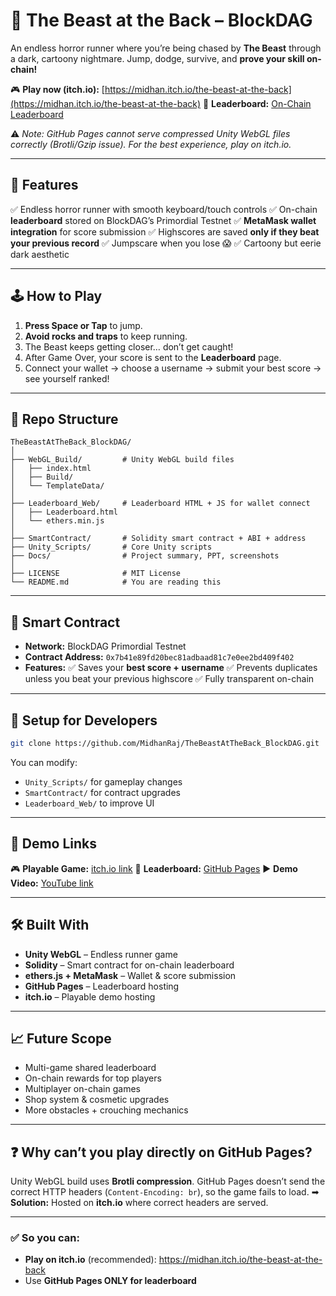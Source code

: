 # 🐺 The Beast at the Back – BlockDAG

An endless horror runner where you’re being chased by **The Beast** through a dark, cartoony nightmare. Jump, dodge, survive, and **prove your skill on-chain!**

🎮 **Play now (itch.io):** [https://midhan.itch.io/the-beast-at-the-back](https://midhan.itch.io/the-beast-at-the-back)
📜 **Leaderboard:** [On-Chain Leaderboard](https://midhanraj.github.io/TheBeastAtTheBack_BlockDAG/Leaderboard_Web/Leaderboard.html)

⚠️ *Note: GitHub Pages cannot serve compressed Unity WebGL files correctly (Brotli/Gzip issue). For the best experience, play on itch.io.*

---

## 🌟 Features

✅ Endless horror runner with smooth keyboard/touch controls
✅ On-chain **leaderboard** stored on BlockDAG’s Primordial Testnet
✅ **MetaMask wallet integration** for score submission
✅ Highscores are saved **only if they beat your previous record**
✅ Jumpscare when you lose 😱
✅ Cartoony but eerie dark aesthetic

---

## 🕹 How to Play

1. **Press Space or Tap** to jump.
2. **Avoid rocks and traps** to keep running.
3. The Beast keeps getting closer… don’t get caught!
4. After Game Over, your score is sent to the **Leaderboard** page.
5. Connect your wallet → choose a username → submit your best score → see yourself ranked!

---

## 📂 Repo Structure

```
TheBeastAtTheBack_BlockDAG/
│
├── WebGL_Build/         # Unity WebGL build files
│   ├── index.html
│   ├── Build/
│   └── TemplateData/
│
├── Leaderboard_Web/     # Leaderboard HTML + JS for wallet connect
│   ├── Leaderboard.html
│   └── ethers.min.js
│
├── SmartContract/       # Solidity smart contract + ABI + address
├── Unity_Scripts/       # Core Unity scripts
├── Docs/                # Project summary, PPT, screenshots
│
├── LICENSE              # MIT License
└── README.md            # You are reading this
```

---

## 🔗 Smart Contract

* **Network:** BlockDAG Primordial Testnet
* **Contract Address:** `0x7b41e89fd20bec81adbaad81c7e0ee2bd409f402`
* **Features:**
  ✅ Saves your **best score + username**
  ✅ Prevents duplicates unless you beat your previous highscore
  ✅ Fully transparent on-chain

---

## 🚀 Setup for Developers

```bash
git clone https://github.com/MidhanRaj/TheBeastAtTheBack_BlockDAG.git
```

You can modify:

* `Unity_Scripts/` for gameplay changes
* `SmartContract/` for contract upgrades
* `Leaderboard_Web/` to improve UI

---

## 🔗 Demo Links

🎮 **Playable Game:** [itch.io link](https://midhan.itch.io/the-beast-at-the-back)
📜 **Leaderboard:** [GitHub Pages](https://midhanraj.github.io/TheBeastAtTheBack_BlockDAG/Leaderboard_Web/Leaderboard.html)
▶️ **Demo Video:** [YouTube link](https://www.youtube.com/watch?v=so26lqM3IF0)

---

## 🛠 Built With

* **Unity WebGL** – Endless runner game
* **Solidity** – Smart contract for on-chain leaderboard
* **ethers.js + MetaMask** – Wallet & score submission
* **GitHub Pages** – Leaderboard hosting
* **itch.io** – Playable demo hosting

---

## 📈 Future Scope

* Multi-game shared leaderboard
* On-chain rewards for top players
* Multiplayer on-chain games
* Shop system & cosmetic upgrades
* More obstacles + crouching mechanics

---

## ❓ Why can’t you play directly on GitHub Pages?

Unity WebGL build uses **Brotli compression**. GitHub Pages doesn’t send the correct HTTP headers (`Content-Encoding: br`), so the game fails to load.
➡ **Solution:** Hosted on **itch.io** where correct headers are served.

---

### ✅ **So you can:**

* **Play on itch.io** (recommended): https://midhan.itch.io/the-beast-at-the-back
* Use **GitHub Pages ONLY for leaderboard**
